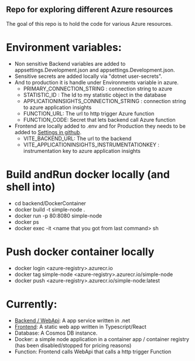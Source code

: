 ## Repo for exploring different Azure resources
The goal of this repo is to hold the code for various Azure resources.

# Environment variables:
- Non sensitive Backend variables are added to appsettings.Development.json and appsettings.Development.json.
- Sensitive secrets are added locally via "dotnet user-secrets".
- And to production it is handle under Environments variable in azure.
    - PRIMARY_CONNECTION_STRING : connection string to azure
    - STATISTIC_ID :  The Id to my statistic object in the database
    - APPLICATIONINSIGHTS_CONNECTION_STRING : connection string to azure application insights
    - FUNCTION_URL: The url to http trigger Azure function
    - FUNCTION_CODE: Secret that lets backend call Azure function
- Frontend are locally added to .env and for Production they needs to be added to [Settings in github](https://github.com/eriktoger/learn_azure/settings/environments).
    - VITE_BACKEND_URL: The url to the backend
    - VITE_APPLICATIONINSIGHTS_INSTRUMENTATIONKEY : instrumentation key to azure application insights

# Build andRun docker locally (and shell into)
 - cd backend/DockerContainer
 - docker build -t simple-node .
 - docker run  -p 80:8080 simple-node
 - docker ps
 - docker exec -it \<name that you got from last command> sh

# Push docker container locally
 - docker login \<azure-registry>.azurecr.io
 - docker tag simple-node \<azure-registry>.azurecr.io/simple-node
 - docker push \<azure-registry>.azurecr.io/simple-node:latest

# Currently:
- [Backend / WebApi](https://etogerbackend.azurewebsites.net): A app service written in .net
- [Frontend](https://witty-wave-01133fe0f.5.azurestaticapps.net/): A static web app written in Typescript/React
- Database: A Cosmos DB instance.
- Docker: a simple node application in a container app / container registry (has been disabled/stopped for pricing reasons)
- Function: Frontend calls WebApi that calls a http trigger Function